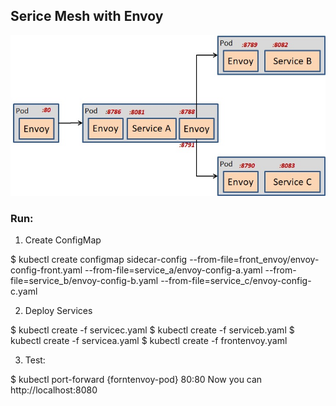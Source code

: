 ## Serice Mesh with Envoy
![setup](https://github.com/sibendu/envoy_servicemesh/blob/master/envoy_servicemesh.jpg)


### Run:  
1. Create ConfigMap

$ kubectl create configmap sidecar-config --from-file=front_envoy/envoy-config-front.yaml --from-file=service_a/envoy-config-a.yaml --from-file=service_b/envoy-config-b.yaml --from-file=service_c/envoy-config-c.yaml

2. Deploy Services

$ kubectl create -f servicec.yaml
$ kubectl create -f serviceb.yaml
$ kubectl create -f servicea.yaml
$ kubectl create -f frontenvoy.yaml

3. Test:

$ kubectl port-forward {forntenvoy-pod} 80:80
Now you can http://localhost:8080
